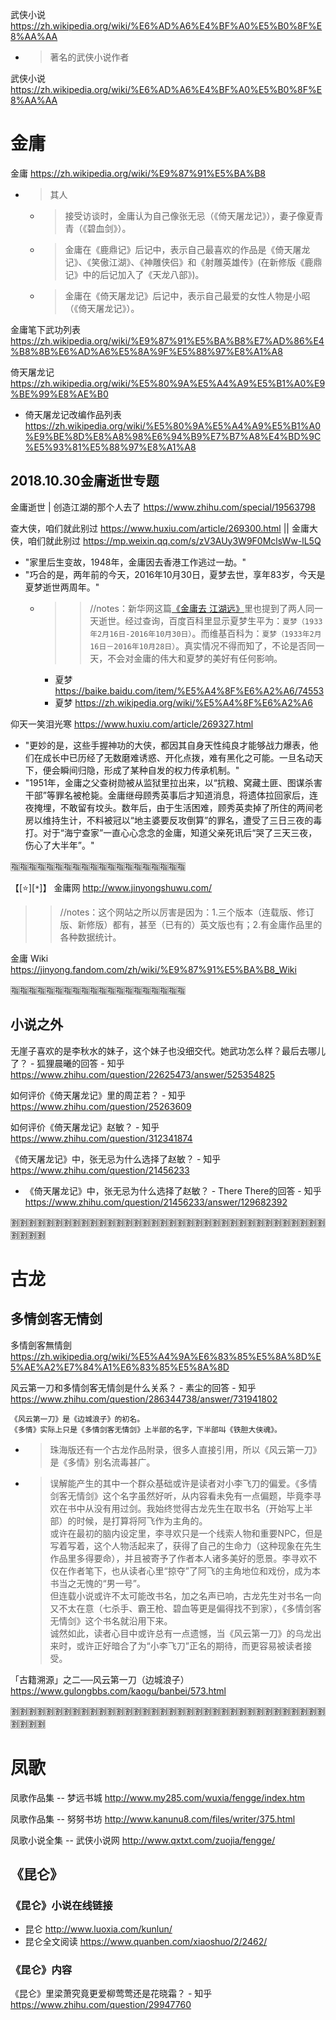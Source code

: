 
武侠小说 https://zh.wikipedia.org/wiki/%E6%AD%A6%E4%BF%A0%E5%B0%8F%E8%AA%AA
- > 著名的武侠小说作者

武侠小说 https://zh.wikipedia.org/wiki/%E6%AD%A6%E4%BF%A0%E5%B0%8F%E8%AA%AA

# 金庸

金庸 https://zh.wikipedia.org/wiki/%E9%87%91%E5%BA%B8
- > 其人
  * > 接受访谈时，金庸认为自己像张无忌（《倚天屠龙记》），妻子像夏青青（《碧血剑》）。
  * > 金庸在《鹿鼎记》后记中，表示自己最喜欢的作品是《倚天屠龙记》、《笑傲江湖》、《神雕侠侣》和《射雕英雄传》(在新修版《鹿鼎记》中的后记加入了《天龙八部》)。
  * > 金庸在《倚天屠龙记》后记中，表示自己最爱的女性人物是小昭（《倚天屠龙记》）。

金庸笔下武功列表 https://zh.wikipedia.org/wiki/%E9%87%91%E5%BA%B8%E7%AD%86%E4%B8%8B%E6%AD%A6%E5%8A%9F%E5%88%97%E8%A1%A8

倚天屠龙记 https://zh.wikipedia.org/wiki/%E5%80%9A%E5%A4%A9%E5%B1%A0%E9%BE%99%E8%AE%B0
- 倚天屠龙记改编作品列表 https://zh.wikipedia.org/wiki/%E5%80%9A%E5%A4%A9%E5%B1%A0%E9%BE%8D%E8%A8%98%E6%94%B9%E7%B7%A8%E4%BD%9C%E5%93%81%E5%88%97%E8%A1%A8

## 2018.10.30金庸逝世专题

金庸逝世 | 创造江湖的那个人去了 https://www.zhihu.com/special/19563798

查大侠，咱们就此别过 https://www.huxiu.com/article/269300.html || 金庸大侠，咱们就此别过 https://mp.weixin.qq.com/s/zV3AUy3W9F0MclsWw-lL5Q
- "家里后生变故，1948年，金庸因去香港工作逃过一劫。"
- "巧合的是，两年前的今天，2016年10月30日，夏梦去世，享年83岁，今天是夏梦逝世两周年。"
  * >> //notes：新华网这篇[《金庸去 江湖远》](http://www.xinhuanet.com/ent/2018-10/31/c_1123639517.htm)里也提到了两人同一天逝世。经过查询，百度百科里显示夏梦生平为：`夏梦（1933年2月16日-2016年10月30日）`。而维基百科为：`夏梦（1933年2月16日－2016年10月28日）`。真实情况不得而知了，不论是否同一天，不会对金庸的伟大和夏梦的美好有任何影响。
    + 夏梦 https://baike.baidu.com/item/%E5%A4%8F%E6%A2%A6/74553
    + 夏梦 https://zh.wikipedia.org/wiki/%E5%A4%8F%E6%A2%A6

仰天一笑泪光寒 https://www.huxiu.com/article/269327.html
- "更妙的是，这些手握神功的大侠，都因其自身天性纯良才能够战力爆表，他们在成长中已历经了无数磨难诱惑、开化点拨，难有黑化之可能。一旦名动天下，便会瞬间归隐，形成了某种自发的权力传承机制。"
- "1951年，金庸之父查树勋被从监狱里拉出来，以“抗粮、窝藏土匪、图谋杀害干部”等罪名被枪毙。金庸继母顾秀英事后才知道消息，将遗体拉回家后，连夜掩埋，不敢留有坟头。数年后，由于生活困难，顾秀英卖掉了所住的两间老房以维持生计，不料被冠以“地主婆要反攻倒算”的罪名，遭受了三日三夜的毒打。对于“海宁查家”一直心心念念的金庸，知道父亲死讯后“哭了三天三夜，伤心了大半年”。"

:u6307::u6307::u6307::u6307::u6307::u6307::u6307::u6307::u6307::u6307::u6307::u6307::u6307::u6307::u6307::u6307::u6307::u6307::u6307::u6307:

【[:star:][`*`]】 金庸网 http://www.jinyongshuwu.com/
>> //notes：这个网站之所以厉害是因为：1.三个版本（连载版、修订版、新修版）都有，甚至（已有的）英文版也有；2.有金庸作品里的各种数据统计。

金庸 Wiki https://jinyong.fandom.com/zh/wiki/%E9%87%91%E5%BA%B8_Wiki

:u6307::u6307::u6307::u6307::u6307::u6307::u6307::u6307::u6307::u6307::u6307::u6307::u6307::u6307::u6307::u6307::u6307::u6307::u6307::u6307:

## 小说之外

无崖子喜欢的是李秋水的妹子，这个妹子也没细交代。她武功怎么样？最后去哪儿了？ - 狐狸晨曦的回答 - 知乎 https://www.zhihu.com/question/22625473/answer/525354825

如何评价《倚天屠龙记》里的周芷若？ - 知乎 https://www.zhihu.com/question/25263609

如何评价《倚天屠龙记》赵敏？ - 知乎 https://www.zhihu.com/question/312341874

《倚天屠龙记》中，张无忌为什么选择了赵敏？ - 知乎 https://www.zhihu.com/question/21456233
- 《倚天屠龙记》中，张无忌为什么选择了赵敏？ - There There的回答 - 知乎 https://www.zhihu.com/question/21456233/answer/129682392

:u5272::u5272::u5272::u5272::u5272::u5272::u5272::u5272::u5272::u5272::u5272::u5272::u5272::u5272::u5272::u5272::u5272::u5272::u5272::u5272::u5272::u5272::u5272::u5272::u5272::u5272::u5272::u5272::u5272::u5272::u5272::u5272::u5272::u5272::u5272::u5272::u5272::u5272::u5272::u5272:

# 古龙

## 多情剑客无情剑

多情劍客無情劍 https://zh.wikipedia.org/wiki/%E5%A4%9A%E6%83%85%E5%8A%8D%E5%AE%A2%E7%84%A1%E6%83%85%E5%8A%8D

风云第一刀和多情剑客无情剑是什么关系？ - 素尘的回答 - 知乎 https://www.zhihu.com/question/286344738/answer/731941802
```console
《风云第一刀》是《边城浪子》的初名。
《多情》实际上只是《多情剑客无情剑》上半部的名字，下半部叫《铁胆大侠魂》。
```
- > 珠海版还有一个古龙作品附录，很多人直接引用，所以《风云第一刀》是《多情》别名流毒甚广。
- > 误解能产生的其中一个群众基础或许是读者对小李飞刀的偏爱。《多情剑客无情剑》这个名字虽然好听，从内容看未免有一点偏题，毕竟李寻欢在书中从没有用过剑。我始终觉得古龙先生在取书名（开始写上半部）的时候，是打算将阿飞作为主角的。
<br> 或许在最初的脑内设定里，李寻欢只是一个线索人物和重要NPC，但是写着写着，这个人物活起来了，获得了自己的生命力（这种现象在先生作品里多得要命），并且被寄予了作者本人诸多美好的愿景。李寻欢不仅在作者笔下，也从读者心里“掠夺”了阿飞的主角地位和戏份，成为本书当之无愧的“男一号”。
<br> 但连载小说或许不太可能改书名，加之名声已响，古龙先生对书名一向又不太在意（七杀手、霸王枪、碧血等更是偏得找不到家），《多情剑客无情剑》这个书名就沿用下来。
<br> 诚然如此，读者心目中或许总有一点遗憾，当《风云第一刀》的乌龙出来时，或许正好暗合了为“小李飞刀”正名的期待，而更容易被读者接受。

「古籍溯源」之二──风云第一刀（边城浪子） https://www.gulongbbs.com/kaogu/banbei/573.html

:u5272::u5272::u5272::u5272::u5272::u5272::u5272::u5272::u5272::u5272::u5272::u5272::u5272::u5272::u5272::u5272::u5272::u5272::u5272::u5272::u5272::u5272::u5272::u5272::u5272::u5272::u5272::u5272::u5272::u5272::u5272::u5272::u5272::u5272::u5272::u5272::u5272::u5272::u5272::u5272:

# 凤歌

凤歌作品集 -- 梦远书城 http://www.my285.com/wuxia/fengge/index.htm

凤歌作品集 -- 努努书坊 http://www.kanunu8.com/files/writer/375.html

凤歌小说全集 -- 武侠小说网 http://www.qxtxt.com/zuojia/fengge/

## 《昆仑》

### 《昆仑》小说在线链接

- 昆仑 http://www.luoxia.com/kunlun/
- 昆仑全文阅读 https://www.quanben.com/xiaoshuo/2/2462/

### 《昆仑》内容

《昆仑》里梁萧究竟更爱柳莺莺还是花晓霜？ - 知乎 https://www.zhihu.com/question/29947760

